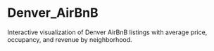 # Denver_AirBnB
Interactive visualization of Denver AirBnB listings with average price, occupancy, and revenue by neighborhood.
